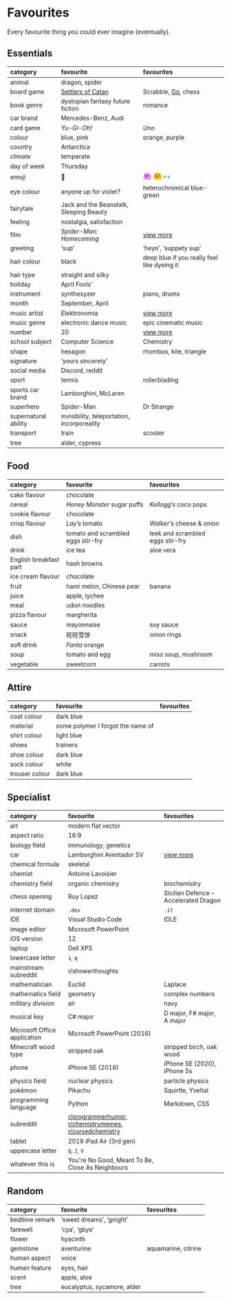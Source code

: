 # Favourites

Every favourite thing you could ever imagine (eventually).


## Essentials

| category | favourite | favourites |
| :------- | :-------- | :--------- |
| animal | dragon, spider | |
| board game | [Settlers of Catan](https://wikipedia.org/wiki/Catan) | Scrabble, [Go](https://wikipedia.org/wiki/Go_(game)), chess |
| book genre | dystopian fantasy future fiction | romance |
| car brand | Mercedes-Benz, Audi | |
| card game | *Yu-Gi-Oh!* | *Uno* |
| colour | blue, pink | orange, purple |
| country | Antarctica | |
| climate | temperate | |
| day of week | Thursday | |
| emoji | 👀 | <img src="../../.assets/blob.party.gif" width="20px"> <img src="../../.assets/blob.happy.png" width="20px"> <img src="../../.assets/eyes.spastic.png" width="20px"> |
| eye colour | anyone up for violet? | heterochromical blue-green |
| fairytale | Jack and the Beanstalk, Sleeping Beauty |
| feeling | nostalgia, satisfaction | |
| film | *Spider-Man: Homecoming* | [view more](films.md) |
| greeting | ‘sup’ | ‘heyo’, ‘suppety sup’ |
| hair colour | black | deep blue if you really feel like dyeing it |
| hair type | straight and silky | |
| holiday | April Fools’ | |
| instrument | synthesyzer | piano, drums |
| month | September, April | |
| music artist | Elektronomia | [view more](music.md) |
| music genre | electronic dance music | epic cinematic music |
| number | 20 | [view more](numbers.md)
| school subject | Computer Science | Chemistry |
| shape | hexagon | rhombus, kite, triangle |
| signature | ‘yours sincerely’ | |
| social media | Discord, reddit | |
| sport | tennis | rollerblading |
| sports car brand | Lamborghini, McLaren | |
| superhero | Spider-Man | Dr Strange |
| supernatural ability | invisibility, teleportation, incorporeality | |
| transport | train | scooter |
| tree | alder, cypress | |


## Food

| category | favourite | favourites |
| :------- | :-------- | :--------- |
| cake flavour | chocolate | |
| cereal | *Honey Monster* sugar puffs | *Kellogg’s* coco pops |
| cookie flavour | chocolate | |
| crisp flavour | *Lay’s* tomato | *Walker’s* cheese & onion |
| dish | tomato and scrambled eggs stir-fry | leek and scrambled eggs stir-fry |
| drink | ice tea | aloe vera |
| English breakfast part | hash browns | |
| ice cream flavour | chocolate | |
| fruit | hami melon, Chinese pear | banana |
| juice | apple, lychee | |
| meal | udon noodles | |
| pizza flavour | margherita | |
| sauce | mayonnaise | soy sauce |
| snack | 旺旺雪饼 | onion rings |
| soft drink | *Fanta* orange | |
| soup | tomato and egg | miso soup, mushroom |
| vegetable | sweetcorn | carrots |


## Attire

| category | favourite | favourites |
| :------- | :-------- | :--------- |
| coat colour | dark blue | |
| material | some polymer I forgot the name of | |
| shirt colour | light blue | |
| shoes | trainers | |
| shoe colour | dark blue | |
| sock colour | white | |
| trouser colour | dark blue | |


## Specialist

| category | favourite | favourites |
| :------- | :-------- | :--------- |
| art | modern flat vector | |
| aspect ratio | 16:9 | |
| biology field | immunology, genetics | |
| car | Lamborghini Aventador SV | [view more](cars.md) |
| chemical formula | skeletal | |
| chemist | Antoine Lavoisier | |
| chemistry field | organic chemistry | biochemistry |
| chess opening | Ruy Lopez | Sicilian Defence – Accelerated Dragon |
| internet domain | `.dev` | `.it` |
| IDE | Visual Studio Code | IDLE |
| image editor | Microsoft PowerPoint | |
| iOS version | 12 | |
| laptop | Dell XPS | |
| lowercase letter | `i`, `q` | |
| mainstream subreddit | r/showerthoughts | |
| mathematician | Euclid | Laplace |
| mathematics field | geometry | complex numbers |
| military division | air | navy |
| musical key | C# major | D major, F# major, A major |
| Microsoft Office application | Microsoft PowerPoint (2016) | |
| Minecraft wood type | stripped oak | stripped birch, oak wood |
| phone | iPhone SE (2016) | iPhone SE (2020), iPhone 5s |
| physics field | nuclear physics | particle physics |
| pokémon | Pikachu | Squirtle, Yveltal |
| programming language | Python | Markdown, CSS |
| subreddit | [r/programmerhumor](https://reddit.com/r/programmerhumor), [r/chemistrymemes](https://reddit.com/r/chemistrymemes), [r/cursedchemistry](https://reddit.com/r/cursedchemistry) | |
| tablet | 2019 iPad Air (3rd gen) | |
| uppercase letter | `Q`, `J`, `V` | |
| whatever this is | You're No Good, Meant To Be, Close As Neighbours |


## Random

| category | favourite | favourites |
| :------- | :-------- | :--------- |
| bedtime remark | ‘sweet dreams’, ‘gnight’ | |
| farewell | ‘cya’, ‘gbye’ | |
| flower | hyacinth | |
| gemstone | aventurine | aquamarine, citrine |
| human aspect | voice | |
| human feature | eyes, hair | |
| scent | apple, aloe | |
| tree | eucalyptus, sycamore, alder | |
